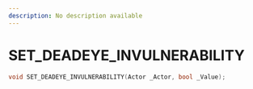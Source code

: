 ```yaml
---
description: No description available 
---
```


# SET_DEADEYE_INVULNERABILITY

```cpp
void SET_DEADEYE_INVULNERABILITY(Actor _Actor, bool _Value);
```